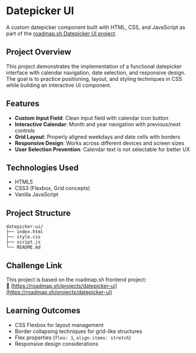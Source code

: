 # Datepicker UI

A custom datepicker component built with HTML, CSS, and JavaScript as part of the [roadmap.sh Datepicker UI project](https://roadmap.sh/projects/datepicker-ui).

## Project Overview

This project demonstrates the implementation of a functional datepicker interface with calendar navigation, date selection, and responsive design. The goal is to practice positioning, layout, and styling techniques in CSS while building an interactive UI component.

## Features

- **Custom Input Field**: Clean input field with calendar icon button
- **Interactive Calendar**: Month and year navigation with previous/next controls
- **Grid Layout**: Properly aligned weekdays and date cells with borders
- **Responsive Design**: Works across different devices and screen sizes
- **User Selection Prevention**: Calendar text is not selectable for better UX

## Technologies Used

- HTML5
- CSS3 (Flexbox, Grid concepts)
- Vanilla JavaScript

## Project Structure

```
datepicker-ui/
├── index.html
├── style.css
├── script.js
└── README.md
```

## Challenge Link

This project is based on the roadmap.sh frontend project:  
🔗 [https://roadmap.sh/projects/datepicker-ui](https://roadmap.sh/projects/datepicker-ui)

## Learning Outcomes

- CSS Flexbox for layout management
- Border collapsing techniques for grid-like structures
- Flex properties (`flex: 1`, `align-items: stretch`)
- Responsive design considerations
